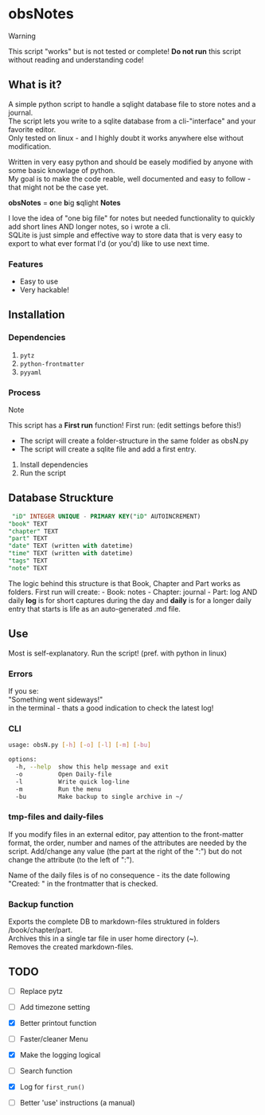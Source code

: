 # obsNotes

> [!WARNING]
> This script "works" but is not tested or complete!
> **Do not run** this script without reading and understanding code!

## What is it?

A simple python script to handle a sqlight database file to store notes and a journal.\
The script lets you write to a sqlite database from a cli-"interface" and your favorite editor.\
Only tested on linux - and I highly doubt it works anywhere else without modification.

Written in very easy python and should be easely modified by anyone with some basic knowlage of python.\
My goal is to make the code reable, well documented and easy to follow - that might not be the case yet.

**obsNotes** = **o**ne **b**ig **s**qlight **Notes**

I love the idea of "one big file" for notes but needed functionality to quickly add short lines AND longer notes, so i wrote a cli.\
SQLite is just simple and effective way to store data that is very easy to export to what ever format I'd (or you'd) like to use next time.

### Features

- Easy to use
- Very hackable!

## Installation

### Dependencies

1. ``pytz``
2. ``python-frontmatter``
3. ``pyyaml``

### Process

> [!NOTE]
> This script has a **First run** function!
> First run: (edit settings before this!)
>
> - The script will create a folder-structure in the same folder as obsN.py
> - The script will create a sqlite file and add a first entry.

1. Install dependencies
2. Run the script

## Database Struckture

```sql
 "iD" INTEGER UNIQUE - PRIMARY KEY("iD" AUTOINCREMENT)
"book" TEXT
"chapter" TEXT
"part" TEXT
"date" TEXT (written with datetime)
"time" TEXT (written with datetime)
"tags" TEXT
"note" TEXT
```

The logic behind this structure is that Book, Chapter and Part works as folders.
First run will create:
    - Book: notes
    - Chapter: journal
    - Part: log AND daily
**log** is for short captures during the day
and **daily** is for a longer daily entry
that starts is life as an auto-generated .md file.

## Use

Most is self-explanatory.
Run the script! (pref. with python in linux)

### Errors

If you se:\
"Something went sideways!"\
in the terminal - thats a good indication to check the latest log!

### CLI

```bash
usage: obsN.py [-h] [-o] [-l] [-m] [-bu]

options:
  -h, --help  show this help message and exit
  -o          Open Daily-file
  -l          Write quick log-line
  -m          Run the menu
  -bu         Make backup to single archive in ~/
```

### tmp-files and daily-files

If you modify files in an external editor, pay attention to the front-matter format,
the order, number and names of the attributes are needed by the script.
Add/change any value (the part at the right of the ":") but do not change the attribute (to the left of ":").

Name of the daily files is of no consequence - its the date following "Created: " in the frontmatter that is checked.

### Backup function

Exports the complete DB to markdown-files struktured in folders /book/chapter/part.\
Archives this in a single tar file in user home directory (~).\
Removes the created markdown-files.

## TODO

- [ ] Replace pytz
- [ ] Add timezone setting
- [x] Better printout function
- [ ] Faster/cleaner Menu
- [x] Make the logging logical
- [ ] Search function  
- [x] Log for `first_run()`
- [ ] Better 'use' instructions (a manual)
  